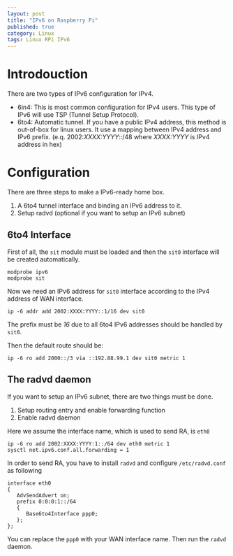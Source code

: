 ```yaml
---
layout: post
title: "IPv6 on Raspberry Pi"
published: true
category: Linux
tags: Linux RPi IPv6
---
```


# Introdouction #

There are two types of IPv6 configuration for IPv4.

* 6in4: This is most common configuration for IPv4 users. This type of IPv6 will use TSP (Tunnel Setup Protocol).
* 6to4: Automatic tunnel. If you have a public IPv4 address, this method is out-of-box for linux users. It use a mapping between IPv4 address and IPv6 prefix. (e.q. 2002:*XXXX:YYYY*::/48 where *XXXX:YYYY* is IPv4 address in hex)

# Configuration #
	
There are three steps to make a IPv6-ready home box.

1. A 6to4 tunnel interface and binding an IPv6 address to it.
2. Setup radvd (optional if you want to setup an IPv6 subnet)

## 6to4 Interface ##

First of all, the `sit` module must be loaded and then the `sit0` interface will be created automatically.

	modprobe ipv6
	modprobe sit

Now we need an  IPv6 address for `sit0` interface according to the IPv4 address of WAN interface.

	ip -6 addr add 2002:XXXX:YYYY::1/16 dev sit0

The prefix must be *16* due to all 6to4 IPv6 addresses should be handled by `sit0`.

Then the default route should be:

	ip -6 ro add 2000::/3 via ::192.88.99.1 dev sit0 metric 1

## The radvd daemon ##

If you want to setup an IPv6 subnet, there are two things must be done.

1. Setup routing entry and enable forwarding function
2. Enable radvd daemon

Here we assume the interface name, which is used to send RA, is `eth0`

	ip -6 ro add 2002:XXXX:YYYY:1::/64 dev eth0 metric 1
	sysctl net.ipv6.conf.all.forwarding = 1

In order to send RA, you have to install `radvd` and configure `/etc/radvd.conf` as following

	interface eth0
	{
	   AdvSendAdvert on;
	   prefix 0:0:0:1::/64
	   {
	      Base6to4Interface ppp0;
	   };
	};   

You can replace the `ppp0` with your WAN interface name.
Then run the `radvd` daemon.
